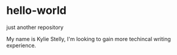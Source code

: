 # hello-world
just another repository


My name is Kylie Stelly, I'm looking to gain more techincal writing experience.
